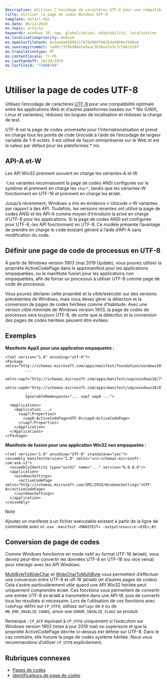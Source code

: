 ```yaml
---
Description: Utilisez l’encodage de caractères UTF-8 pour une compatibilité optimale entre les applications Web et d’autres plateformes basées sur * Nix (UNIX, Linux et variantes), réduisez les bogues de localisation et réduisez la charge de test.
title: Utiliser la page de codes Windows UTF-8
template: detail.hbs
ms.date: 06/12/2019
ms.topic: article
keywords: windows 10, uwp, globalisation, adaptabilité, localisation
ms.localizationpriority: medium
ms.openlocfilehash: be3aade0289911f878d960fb62bde49b8ef840a8
ms.sourcegitcommit: 3a06cf3f8bd00e5e6eac3b38ee7e3c7cf4bc5197
ms.translationtype: MT
ms.contentlocale: fr-FR
ms.lasthandoff: 10/24/2019
ms.locfileid: "72888744"
---
```

# <a name="use-the-utf-8-code-page"></a>Utiliser la page de codes UTF-8

Utilisez l’encodage de caractères [UTF-8](http://www.utf-8.com/) pour une compatibilité optimale entre les applications Web et d’autres plateformes basées sur * Nix (UNIX, Linux et variantes), réduisez les bogues de localisation et réduisez la charge de test.

UTF-8 est la page de codes universelle pour l’internationalisation et prend en charge tous les points de code Unicode à l’aide de l’encodage de largeur variable de 1-6 octets. Il est utilisé de façon omniprésente sur le Web et est la valeur par défaut pour les plateformes * nix.

## <a name="-a-vs--w-apis"></a>API-A et-W
  
Les API Win32 prennent souvent en charge les variantes-A et-W.

-Les variantes reconnaissent la page de codes ANSI configurée sur le système et prennent en charge les `char*`, tandis que les variantes-W fonctionnent en UTF-16 et prennent en charge les `WCHAR`.

Jusqu’à récemment, Windows a mis en évidence « Unicode »-W variantes par rapport à des API. Toutefois, les versions récentes ont utilisé la page de codes ANSI et les API-A comme moyen d’introduire la prise en charge d’UTF-8 pour les applications. Si la page de codes ANSI est configurée pour UTF-8,-les API fonctionnent en UTF-8. Ce modèle présente l’avantage de prendre en charge le code existant généré à l’aide d’API-A sans modification du code.

## <a name="set-a-process-code-page-to-utf-8"></a>Définir une page de code de processus en UTF-8

À partir de Windows version 1903 (mai 2019 Update), vous pouvez utiliser la propriété ActiveCodePage dans le appxmanifest pour les applications empaquetées, ou le manifeste fusion pour les applications non empaquetées, afin de forcer un processus à utiliser UTF-8 comme page de code de processus.

Vous pouvez déclarer cette propriété et la cible/exécuter sur des versions précédentes de Windows, mais vous devez gérer la détection et la conversion de pages de codes héritées comme d’habitude. Avec une version cible minimale de Windows version 1903, la page de codes de processus sera toujours UTF-8, de sorte que la détection et la conversion des pages de codes héritées peuvent être évitées.

## <a name="examples"></a>Exemples

**Manifeste AppX pour une application empaquetée :**

```xaml
<?xml version="1.0" encoding="utf-8"?>
<Package xmlns="http://schemas.microsoft.com/appx/manifest/foundation/windows10"
         ...
         xmlns:uap7="http://schemas.microsoft.com/appx/manifest/uap/windows10/7"
         xmlns:uap8="http://schemas.microsoft.com/appx/manifest/uap/windows10/8"
         ...
         IgnorableNamespaces="... uap7 uap8 ...">

  <Applications>
    <Application ...>
      <uap7:Properties>
        <uap8:ActiveCodePage>UTF-8</uap8:ActiveCodePage>
      </uap7:Properties>
    </Application>
  </Applications>
</Package>
```

**Manifeste de fusion pour une application Win32 non empaquetée :**

``` xaml
<?xml version="1.0" encoding="UTF-8" standalone="yes"?>
<assembly manifestVersion="1.0" xmlns="urn:schemas-microsoft-com:asm.v1">
  <assemblyIdentity type="win32" name="..." version="6.0.0.0"/>
  <application>
    <windowsSettings>
      <activeCodePage xmlns="http://schemas.microsoft.com/SMI/2019/WindowsSettings">UTF-8</activeCodePage>
    </windowsSettings>
  </application>
</assembly>
```

> [!NOTE]
> Ajoutez un manifeste à un fichier exécutable existant à partir de la ligne de commande avec `mt.exe -manifest <MANIFEST> -outputresource:<EXE>;#1`

## <a name="code-page-conversion"></a>Conversion de page de codes

Comme Windows fonctionne en mode natif au format UTF-16 (`WCHAR`), vous devrez peut-être convertir les données UTF-8 en UTF-16 (ou vice versa) pour interagir avec les API Windows.

[MultiByteToWideChar](https://docs.microsoft.com/windows/desktop/api/stringapiset/nf-stringapiset-multibytetowidechar) et [WideCharToMultiByte](https://docs.microsoft.com/windows/desktop/api/stringapiset/nf-stringapiset-widechartomultibyte) vous permettent d’effectuer une conversion entre UTF-8 et utf-16 (`WCHAR`) (et d’autres pages de codes). Cela s’avère particulièrement utile quand une API Win32 héritée peut uniquement comprendre `WCHAR`. Ces fonctions vous permettent de convertir une entrée UTF-8 en `WCHAR` à transmettre dans une API-W, puis de convertir tous les résultats si nécessaire.
Lors de l’utilisation de ces fonctions avec `CodePage` défini sur `CP_UTF8`, utilisez `dwFlags` de `0` ou de `MB_ERR_INVALID_CHARS`, sinon une `ERROR_INVALID_FLAGS` se produit.

Remarque : `CP_ACP` équivaut à `CP_UTF8` uniquement si l’exécution sur Windows version 1903 (mise à jour 2019 mai) ou supérieure et que la propriété ActiveCodePage décrite ci-dessus est définie sur UTF-8. Dans le cas contraire, elle honore la page de codes système héritée. Nous vous recommandons d’utiliser `CP_UTF8` explicitement.

## <a name="related-topics"></a>Rubriques connexes

- [Pages de codes](https://docs.microsoft.com/windows/desktop/Intl/code-pages)
- [Identificateurs de page de codes](https://docs.microsoft.com/windows/desktop/Intl/code-page-identifiers)
